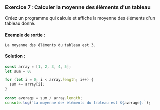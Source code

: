 ### Exercice 7 : Calculer la moyenne des éléments d'un tableau
Créez un programme qui calcule et affiche la moyenne des éléments d'un tableau donné.

#### Exemple de sortie :
```
La moyenne des éléments du tableau est 3.
```

#### Solution :

```javascript
const array = [1, 2, 3, 4, 5];
let sum = 0;

for (let i = 0; i < array.length; i++) {
  sum += array[i];
}

const average = sum / array.length;
console.log(`La moyenne des éléments du tableau est ${average}.`);
```